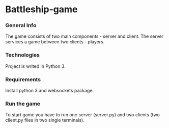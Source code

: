 # Battleship-game
### General Info
The game consists of two main components - server and client. The server services a game between two clients - players.

### Technologies
Project is writed in Python 3.

### Requirements
Install python 3 and websockets package.

### Run the game
To start game you have to run one server (server.py) and two clients (two client.py files in two single terminals).
